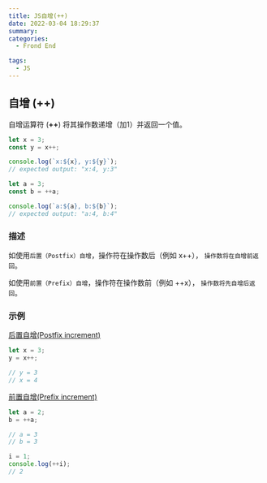 ```yaml
---
title: JS自增(++)
date: 2022-03-04 18:29:37
summary: 
categories: 
  - Frond End

tags:
  - JS
---
```




## 自增 (++)

自增运算符 (**++**) 将其操作数递增（加1）并返回一个值。

```js
let x = 3;
const y = x++;

console.log(`x:${x}, y:${y}`);
// expected output: "x:4, y:3"

let a = 3;
const b = ++a;

console.log(`a:${a}, b:${b}`);
// expected output: "a:4, b:4"
```

### 描述

如使用`后置（Postfix）自增`，操作符在操作数后（例如 x++）， `操作数将在自增前返回`。

如使用`前置（Prefix）自增`，操作符在操作数前（例如 ++x）， `操作数将先自增后返回`。

### 示例

[后置自增(Postfix increment)](https://developer.mozilla.org/zh-CN/docs/Web/JavaScript/Reference/Operators/Increment#后置自增postfix_increment)

```js
let x = 3;
y = x++;

// y = 3
// x = 4


```



[前置自增(Prefix increment)](https://developer.mozilla.org/zh-CN/docs/Web/JavaScript/Reference/Operators/Increment#前置自增prefix_increment)

```js
let a = 2;
b = ++a;

// a = 3
// b = 3

i = 1;
console.log(++i);
// 2
```